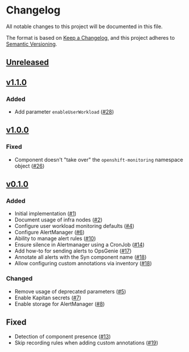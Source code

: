 # Changelog

All notable changes to this project will be documented in this file.

The format is based on [Keep a Changelog](https://keepachangelog.com/en/1.0.0/),
and this project adheres to [Semantic Versioning](https://semver.org/spec/v2.0.0.html).

## [Unreleased]

## [v1.1.0]

### Added

- Add parameter `enableUserWorkload` ([#28])

## [v1.0.0]

### Fixed

- Component doesn't "take over" the `openshift-monitoring` namespace object ([#26])

## [v0.1.0]

### Added

- Initial implementation ([#1])
- Document usage of infra nodes ([#2])
- Configure user workload monitoring defaults ([#4])
- Configure AlertManager ([#6])
- Ability to manage alert rules ([#10])
- Ensure silence in Alertmanager using a CronJob ([#14])
- Add how-to for sending alerts to OpsGenie ([#17])
- Annotate all alerts with the Syn component name ([#18])
- Allow configuring custom annotations via inventory ([#18])

### Changed

- Remove usage of deprecated parameters ([#5])
- Enable Kapitan secrets ([#7])
- Enable storage for AlertManager ([#8])

## Fixed

- Detection of component presence ([#13])
- Skip recording rules when adding custom annotations ([#19])

[Unreleased]: https://github.com/appuio/component-openshift4-monitoring/compare/v1.1.0...HEAD
[v0.1.0]: https://github.com/appuio/component-openshift4-monitoring/releases/tag/v0.1.0
[v1.0.0]: https://github.com/appuio/component-openshift4-monitoring/releases/tag/v1.0.0
[v1.1.0]: https://github.com/appuio/component-openshift4-monitoring/releases/tag/v1.1.0

[#1]: https://github.com/appuio/component-openshift4-monitoring/pull/1
[#2]: https://github.com/appuio/component-openshift4-monitoring/pull/2
[#4]: https://github.com/appuio/component-openshift4-monitoring/pull/4
[#5]: https://github.com/appuio/component-openshift4-monitoring/pull/5
[#6]: https://github.com/appuio/component-openshift4-monitoring/pull/6
[#7]: https://github.com/appuio/component-openshift4-monitoring/pull/7
[#8]: https://github.com/appuio/component-openshift4-monitoring/pull/8
[#10]: https://github.com/appuio/component-openshift4-monitoring/pull/10
[#13]: https://github.com/appuio/component-openshift4-monitoring/pull/13
[#14]: https://github.com/appuio/component-openshift4-monitoring/pull/14
[#17]: https://github.com/appuio/component-openshift4-monitoring/pull/17
[#18]: https://github.com/appuio/component-openshift4-monitoring/pull/18
[#19]: https://github.com/appuio/component-openshift4-monitoring/pull/19
[#26]: https://github.com/appuio/component-openshift4-monitoring/pull/26
[#28]: https://github.com/appuio/component-openshift4-monitoring/pull/28
